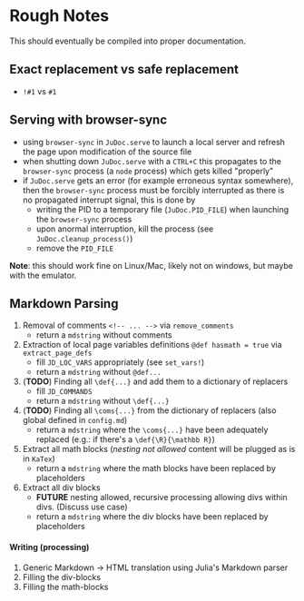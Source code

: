 # Rough Notes

This should eventually be compiled into proper documentation.

## Exact replacement vs safe replacement

* `!#1` vs `#1`

## Serving with browser-sync

* using `browser-sync` in `JuDoc.serve` to launch a local server and refresh the page upon modification of the source file
* when shutting down `JuDoc.serve` with a `CTRL+C` this propagates to the `browser-sync` process (a `node` process) which gets killed "properly"
* if `JuDoc.serve` gets an error (for example erroneous syntax somewhere), then the `browser-sync` process must be forcibly interrupted as there is no propagated interrupt signal, this is done by
    * writing the PID to a temporary file (`JuDoc.PID_FILE`) when launching the `browser-sync` process
    * upon anormal interruption, kill the process (see `JuDoc.cleanup_process()`)
    * remove the `PID_FILE`

**Note**: this should work fine on Linux/Mac, likely not on windows, but maybe with the emulator.

## Markdown Parsing

1. Removal of comments `<!-- ... -->` via `remove_comments`
    * return a `mdstring` without comments
1. Extraction of local page variables definitions `@def hasmath = true` via `extract_page_defs`
    * fill `JD_LOC_VARS` appropriately (see `set_vars!`)
    * return a `mdstring` without `@def...`
1. (**TODO**) Finding all `\def{...}` and add them to a dictionary of replacers
    * fill `JD_COMMANDS`
    * return a `mdstring` without `\def{...}`
1. (**TODO**) Finding all `\coms{...}` from the dictionary of replacers (also global defined in `config.md`)
    * return a `mdstring` where the `\coms{...}` have been adequately replaced (e.g.: if there's a `\def{\R}{\mathbb R}`)
1. Extract all math blocks (*nesting not allowed* content will be plugged as is in `KaTex`)
    * return a `mdstring` where the math blocks have been replaced by placeholders
1. Extract all div blocks
    * **FUTURE** nesting allowed, recursive processing allowing divs within divs. (Discuss use case)
    * return a `mdstring` where the div blocks have been replaced by placeholders

#### Writing (processing)

1. Generic Markdown -> HTML translation using Julia's Markdown parser
1. Filling the div-blocks
1. Filling the math-blocks
